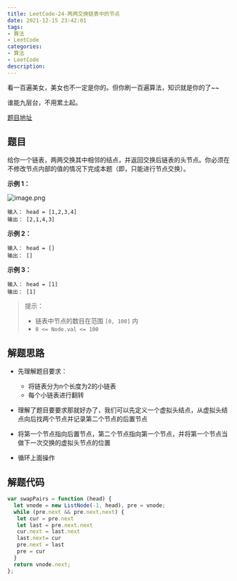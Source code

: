 ```yaml
---
title: LeetCode-24-两两交换链表中的节点
date: 2021-12-15 23:42:01
tags:
- 算法
- LeetCode
categories:
- 算法
- LeetCode
description:
---
```


看一百遍美女，美女也不一定是你的。但你刷一百遍算法，知识就是你的了~~

谁能九层台，不用累土起。


[题目地址](https://leetcode-cn.com/problems/swap-nodes-in-pairs/)

<!-- more -->
## 题目

给你一个链表，两两交换其中相邻的结点，并返回交换后链表的头节点。你必须在不修改节点内部的值的情况下完成本题（即，只能进行节点交换）。

**示例 1：**

![image.png](https://p9-juejin.byteimg.com/tos-cn-i-k3u1fbpfcp/b99322cdfdeb42768ecde9689ec74238~tplv-k3u1fbpfcp-watermark.image?)

```
输入： head = [1,2,3,4]
输出： [2,1,4,3]
```
**示例 2：**

```
输入： head = []
输出： []
```

**示例 3：**

```
输入： head = [1]
输出： [1]
```


> 提示：
> - 链表中节点的数目在范围 `[0, 100]` 内
> - `0 <= Node.val <= 100`

## 解题思路

- 先理解题目要求：
    - 将链表分为n个长度为2的小链表
    - 每个小链表进行翻转

- 理解了题目要要求那就好办了，我们可以先定义一个虚拟头结点，从虚拟头结点向后找两个节点并记录第二个节点的后置节点
- 将第一个节点指向后置节点，第二个节点指向第一个节点，并将第一个节点当做下一次交换的虚拟头节点的位置
- 循环上面操作

## 解题代码

```js
var swapPairs = function (head) {
  let vnode = new ListNode(-1, head), pre = vnode;
  while (pre.next && pre.next.next) {
   let cur = pre.next
   let last = pre.next.next
   cur.next = last.next
   last.next= cur
   pre.next = last
   pre = cur
  }
  return vnode.next;
};
```
<!-- markdownlint-disable MD041 MD002--> 
